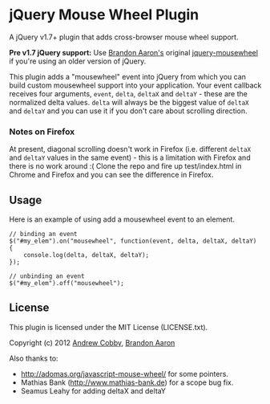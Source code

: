 # jQuery Mouse Wheel Plugin

A jQuery v1.7+ plugin that adds cross-browser mouse wheel support.

**Pre v1.7 jQuery support:** Use [Brandon Aaron's](http://brandonaaron.net) original [jquery-mousewheel](https://github.com/brandonaaron/jquery-mousewheel) if you're using an older version of jQuery.

This plugin adds a "mousewheel" event into jQuery from which you can build custom mousewheel support into your application. Your event callback receives four arguments, `event`, `delta`, `deltaX` and `deltaY` - these are the normalized delta values. `delta` will always be the biggest value of `deltaX` and `deltaY` and you can use it if you don't care about scrolling direction.

### Notes on Firefox

At present, diagonal scrolling doesn't work in Firefox (i.e. different `deltaX` and `deltaY` values in the same event) - this is a limitation with Firefox and there is no work around :( Clone the repo and fire up test/index.html in Chrome and Firefox and you can see the difference in Firefox.

## Usage

Here is an example of using add a mousewheel event to an element.

    // binding an event
    $("#my_elem").on("mousewheel", function(event, delta, deltaX, deltaY) {
        console.log(delta, deltaX, deltaY);
    });

    // unbinding an event
    $("#my_elem").off("mousewheel");


## License

This plugin is licensed under the MIT License (LICENSE.txt).

Copyright (c) 2012 [Andrew Cobby](http://cobbweb.me), [Brandon Aaron](http://brandonaaron.net)

Also thanks to:

* http://adomas.org/javascript-mouse-wheel/ for some pointers.
* Mathias Bank (http://www.mathias-bank.de) for a scope bug fix.
* Seamus Leahy for adding deltaX and deltaY